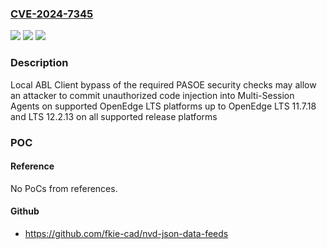 ### [CVE-2024-7345](https://cve.mitre.org/cgi-bin/cvename.cgi?name=CVE-2024-7345)
![](https://img.shields.io/static/v1?label=Product&message=OpenEdge&color=blue)
![](https://img.shields.io/static/v1?label=Version&message=n%2Fa&color=blue)
![](https://img.shields.io/static/v1?label=Vulnerability&message=CWE-94%20Improper%20Control%20of%20Generation%20of%20Code%20('Code%20Injection')&color=brighgreen)

### Description

Local ABL Client bypass of the required PASOE security checks may allow an attacker to commit unauthorized code injection into Multi-Session Agents on supported OpenEdge LTS platforms up to OpenEdge LTS 11.7.18 and LTS 12.2.13 on all supported release platforms

### POC

#### Reference
No PoCs from references.

#### Github
- https://github.com/fkie-cad/nvd-json-data-feeds

